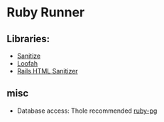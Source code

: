 # Ruby Runner

## Libraries:


- [Sanitize](https://github.com/rgrove/sanitize)
- [Loofah](https://github.com/flavorjones/loofah)
- [Rails HTML Sanitizer](https://github.com/rails/rails-html-sanitizer)

## misc

- Database access: Thole recommended [ruby-pg](https://github.com/ged/ruby-pg)
